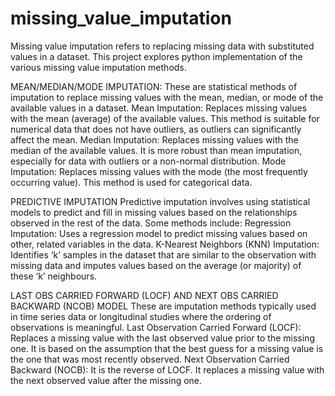# missing_value_imputation
Missing value imputation refers to replacing missing data with substituted values in a dataset. This project explores python implementation of the various missing value imputation methods. 

MEAN/MEDIAN/MODE IMPUTATION:
These are statistical methods of imputation to replace missing values with the mean, median, or mode of the available values in a dataset.
Mean Imputation: Replaces missing values with the mean (average) of the available values. This method is suitable for numerical data that does not have outliers, as outliers can significantly affect the mean.
Median Imputation: Replaces missing values with the median of the available values. It is more robust than mean imputation, especially for data with outliers or a non-normal distribution.
Mode Imputation: Replaces missing values with the mode (the most frequently occurring value). This method is used for categorical data.

PREDICTIVE IMPUTATION
Predictive imputation involves using statistical models to predict and fill in missing values based on the relationships observed in the rest of the data. Some methods include:
Regression Imputation: Uses a regression model to predict missing values based on other, related variables in the data.
K-Nearest Neighbors (KNN) Imputation: Identifies ‘k’ samples in the dataset that are similar to the observation with missing data and imputes values based on the average (or majority) of these ‘k’ neighbours.


LAST OBS CARRIED FORWARD (LOCF) AND NEXT OBS CARRIED BACKWARD (NCOB) MODEL
These are imputation methods typically used in time series data or longitudinal studies where the ordering of observations is meaningful.
Last Observation Carried Forward (LOCF): Replaces a missing value with the last observed value prior to the missing one. It is based on the assumption that the best guess for a missing value is the one that was most recently observed.
Next Observation Carried Backward (NOCB): It is the reverse of LOCF. It replaces a missing value with the next observed value after the missing one.
